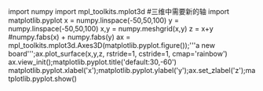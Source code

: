 import numpy
import mpl_toolkits.mplot3d #三维中需要新的轴
import matplotlib.pyplot
x = numpy.linspace(-50,50,100)
y = numpy.linspace(-50,50,100)
x,y = numpy.meshgrid(x,y)
z = x+y #numpy.fabs(x) + numpy.fabs(y)
ax = mpl_toolkits.mplot3d.Axes3D(matplotlib.pyplot.figure());'''a new board''';ax.plot_surface(x,y,z, rstride=1, cstride=1, cmap='rainbow')
ax.view_init();matplotlib.pyplot.title('default:30,-60')
matplotlib.pyplot.xlabel('x');matplotlib.pyplot.ylabel('y');ax.set_zlabel('z');matplotlib.pyplot.show()

